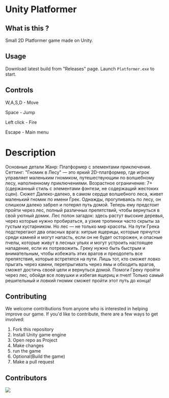 # Unity Platformer
## What is this ? 
Small 2D Platformer game made on Unity.

## Usage
Download latest build from "Releases" page. Launch ```Platformer.exe``` to start.

## Controls
W,A,S,D - Move

Space - Jump

Left click - Fire

Escape - Main menu

# Description
Основные детали
Жанр: Платформер с элементами приключения.
Сеттинг: "Гномик в Лесу" — это яркий 2D-платформер, где игрок управляет маленьким гномиком, путешествующим по волшебному лесу, наполненному приключениями. 
Возрастное ограничение: 7+ (сдержанный стиль с элементами фэнтези, не содержащий жестоких сцен).
Сюжет
Далеко-далеко, в самом сердце волшебного леса, живет маленький гномик по имени Грек. Однажды, прогуливаясь по лесу, он слишком далеко забрел и потерял путь домой. Теперь ему предстоит пройти через лес, полный различных препятствий, чтобы вернуться в свой уютный домик.
Лес полон загадок: здесь растут высокие деревья, через которые нужно пробираться, а узкие тропинки часто скрыты за густым кустарником. Но лес — не только мир красоты. На пути Грека подстерегают два опасных врага: хитрые ящерицы, которые прячутся среди камней и могут напасть, если он не будет осторожен, и опасные пчелы, которые живут в лесных ульях и могут устроить настоящее нападение, если их потревожить.
Греку нужно быть быстрым и внимательным, чтобы избежать этих врагов и преодолеть все препятствия, которые встретятся на пути. Лишь тот, кто сможет ловко прыгать через камни, перепрыгивать через ямы и обходить врагов, сможет достичь своей цели и вернуться домой.
Помоги Греку пройти через лес, обойдя все ловушки и избегая ящериц и пчел! Только самый решительный и ловкий гномик сможет пройти этот путь до конца!

## Contributing
We welcome contributions from anyone who is interested in helping improve our game. If you'd like to contribute, there are a few ways to get involved:
1. Fork this repository
2. Install Unity game engine
3. Open repo as Project
4. Make changes
5. run the game
6. Optional(Build the game)
7. Make a pull request
## Contributors
<a href="https://github.com/Vansh0ter/UnityPlatformProj/graphs/contributors">
  <img src="https://contrib.rocks/image?repo=Vansh0ter/UnityPlatformProj" />
</a>

